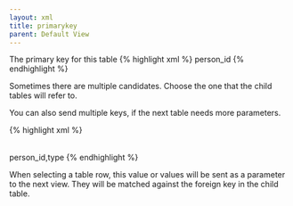```yaml
---
layout: xml
title: primarykey
parent: Default View
---
```

The primary key for this table
{% highlight xml %}
    <table>
        <primarykey>person_id</primarykey>
{% endhighlight %}

Sometimes there are multiple candidates. Choose the one that the child tables will refer to. 

You can also send multiple keys, if the next table needs more parameters.

{% highlight xml %}
    <table>
        <primarykey>person_id,type</primarykey>
{% endhighlight %}

When selecting a table row, this value or values will be sent as a parameter to the next view. They will be matched against the foreign key in the child table.